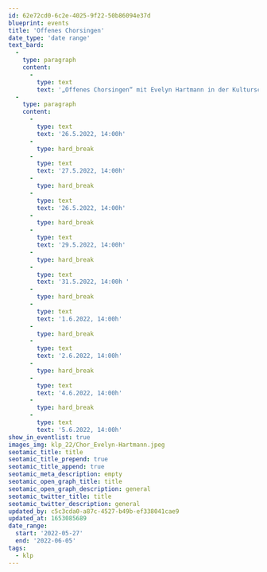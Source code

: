 ```yaml
---
id: 62e72cd0-6c2e-4025-9f22-50b86094e37d
blueprint: events
title: 'Offenes Chorsingen'
date_type: 'date range'
text_bard:
  -
    type: paragraph
    content:
      -
        type: text
        text: '„Offenes Chorsingen“ mit Evelyn Hartmann in der Kulturscheune. Es sind keine Voraussetzungen erforderlich, außer der Lust am gemeinsamen Singen!'
  -
    type: paragraph
    content:
      -
        type: text
        text: '26.5.2022, 14:00h'
      -
        type: hard_break
      -
        type: text
        text: '27.5.2022, 14:00h'
      -
        type: hard_break
      -
        type: text
        text: '26.5.2022, 14:00h'
      -
        type: hard_break
      -
        type: text
        text: '29.5.2022, 14:00h'
      -
        type: hard_break
      -
        type: text
        text: '31.5.2022, 14:00h '
      -
        type: hard_break
      -
        type: text
        text: '1.6.2022, 14:00h'
      -
        type: hard_break
      -
        type: text
        text: '2.6.2022, 14:00h'
      -
        type: hard_break
      -
        type: text
        text: '4.6.2022, 14:00h'
      -
        type: hard_break
      -
        type: text
        text: '5.6.2022, 14:00h'
show_in_eventlist: true
images_img: klp_22/Chor_Evelyn-Hartmann.jpeg
seotamic_title: title
seotamic_title_prepend: true
seotamic_title_append: true
seotamic_meta_description: empty
seotamic_open_graph_title: title
seotamic_open_graph_description: general
seotamic_twitter_title: title
seotamic_twitter_description: general
updated_by: c5c3cda0-a87c-4527-b49b-ef338041cae9
updated_at: 1653085689
date_range:
  start: '2022-05-27'
  end: '2022-06-05'
tags:
  - klp
---
```


